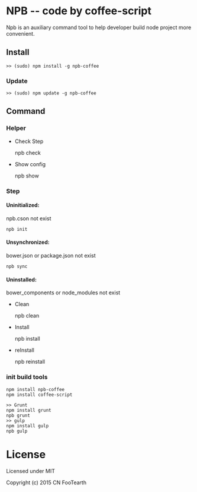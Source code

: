 # NPB -- code by coffee-script

Npb is an auxiliary command tool to help developer build node project more convenient.

## Install

    >> (sudo) npm install -g npb-coffee

### Update

    >> (sudo) npm update -g npb-coffee

## Command

### Helper

* Check Step


    npb check

* Show config


    npb show

### Step

#### Uninitialized:

npb.cson not exist


    npb init

#### Unsynchronized:

bower.json or package.json not exist


    npb sync

#### Uninstalled:

bower_components or node_modules not exist

* Clean


    npb clean

* Install


    npb install

* reInstall


    npb reinstall

### init build tools

    npm install npb-coffee
    npm install coffee-script

    >> Grunt
    npm install grunt
    npb grunt
    >> gulp
    npm install gulp
    npb gulp

# License

Licensed under MIT

Copyright (c) 2015 CN FooTearth